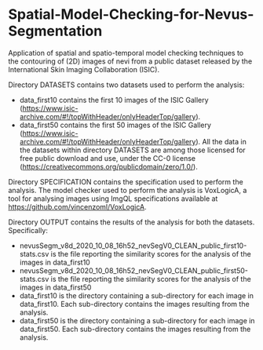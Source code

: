 # Spatial-Model-Checking-for-Nevus-Segmentation
Application of spatial and spatio-temporal model checking techniques to the contouring of (2D)  images of nevi from a public dataset released by the International Skin Imaging Collaboration (ISIC). 

Directory DATASETS contains two datasets used to perform the analysis:
  - data_first10 contains the first 10 images of the ISIC Gallery (https://www.isic-archive.com/#!/topWithHeader/onlyHeaderTop/gallery).
  - data_first50 contains the first 50 images of the ISIC Gallery (https://www.isic-archive.com/#!/topWithHeader/onlyHeaderTop/gallery).
All the data in the datasets within directory DATASETS are among those licensed for free public download and use, under the CC-0 license (https://creativecommons.org/publicdomain/zero/1.0/).

Directory SPECIFICATION contains the specification used to perform the analysis. The model checker used to perform the analysis is VoxLogicA, a tool for analysing images using ImgQL specifications available at https://github.com/vincenzoml/VoxLogicA.

Directory OUTPUT contains the results of the analysis for both the datasets. Specifically:
  - nevusSegm_v8d_2020_10_08_16h52_nevSegV0_CLEAN_public_first10-stats.csv is the file reporting the similarity scores for the analysis of  the images in data_first10 
  - nevusSegm_v8d_2020_10_08_16h52_nevSegV0_CLEAN_public_first50-stats.csv is the file reporting the similarity scores for the analysis of  the images in data_first50 
  - data_first10 is the directory containing a sub-directory for each image in data_first10. Each sub-directory contains the images resulting from the analysis.
  - data_first50 is the directory containing a sub-directory for each image in data_first50. Each sub-directory contains the images resulting from the analysis.
